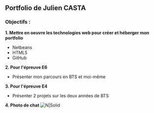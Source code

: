 ## Portfolio de Julien CASTA

### Objectifs :
**1. Mettre en oeuvre les technologies web pour créer et héberger mon portfolio**

- Netbeans
- HTML5
- GitHub

**2. Pour l'épreuve E6**

- Présenter mon parcours en BTS et moi-même

**3. Pour l'épreuve E4**

- Présenter 2 projets sur les deux années de BTS

**4. Photo de chat**
![N|Solid](https://photolemur.com/uploads/blog/unnamed.jpg)

